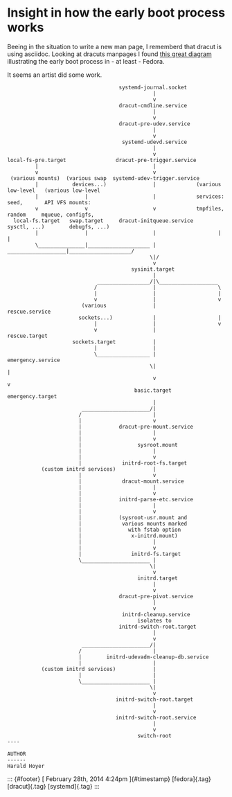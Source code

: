 Insight in how the early boot process works
===========================================

Beeing in the situation to write a new man page, I rememberd that dracut
is using asciidoc. Looking at dracuts manpages I found [this great
diagram](http://git.kernel.org/cgit/boot/dracut/dracut.git/tree/dracut.bootup.7.asc)
illustrating the early boot process in - at least - Fedora.

It seems an artist did some work.

                                        systemd-journal.socket
                                                   |
                                                   v
                                        dracut-cmdline.service
                                                   |
                                                   v
                                        dracut-pre-udev.service
                                                   |
                                                   v
                                         systemd-udevd.service
                                                   |
                                                   v
    local-fs-pre.target                dracut-pre-trigger.service
             |                                     |
             v                                     v
     (various mounts)  (various swap  systemd-udev-trigger.service
             |           devices...)               |             (various low-level   (various low-level
             |               |                     |             services: seed,       API VFS mounts:
             v               v                     v             tmpfiles, random     mqueue, configfs,
      local-fs.target   swap.target     dracut-initqueue.service    sysctl, ...)        debugfs, ...)
             |               |                     |                    |                    |
             \_______________|____________________ | ___________________|____________________/
                                                  \|/
                                                   v
                                            sysinit.target
                                                   |
                                 _________________/|\___________________
                                /                  |                    \
                                |                  |                    |
                                v                  |                    v
                            (various               |              rescue.service
                           sockets...)             |                    |
                                |                  |                    v
                                v                  |              rescue.target
                         sockets.target            |
                                |                  |
                                \_________________ |                                 emergency.service
                                                  \|                                         |
                                                   v                                         v
                                             basic.target                             emergency.target
                                                   |
                            ______________________/|
                           /                       |
                           |                       v
                           |            dracut-pre-mount.service
                           |                       |
                           |                       v
                           |                  sysroot.mount
                           |                       |
                           |                       v
                           |             initrd-root-fs.target
               (custom initrd services)            |
                           |                       v
                           |             dracut-mount.service
                           |                       |
                           |                       v
                           |            initrd-parse-etc.service
                           |                       |
                           |                       v
                           |            (sysroot-usr.mount and
                           |             various mounts marked
                           |               with fstab option
                           |                x-initrd.mount)
                           |                       |
                           |                       v
                           |                initrd-fs.target
                           \______________________ |
                                                  \|
                                                   v
                                              initrd.target
                                                   |
                                                   v
                                        dracut-pre-pivot.service
                                                   |
                                                   v
                                         initrd-cleanup.service
                                              isolates to
                                        initrd-switch-root.target
                                                   |
                                                   v
                            ______________________/|
                           /                       |
                           |        initrd-udevadm-cleanup-db.service
                           |                       |
               (custom initrd services)            |
                           |                       |
                           \______________________ |
                                                  \|
                                                   v
                                       initrd-switch-root.target
                                                   |
                                                   v
                                       initrd-switch-root.service
                                                   |
                                                   v
                                              switch-root
    ----

    AUTHOR
    ------
    Harald Hoyer

::: {#footer}
[ February 28th, 2014 4:24pm ]{#timestamp} [fedora]{.tag} [dracut]{.tag}
[systemd]{.tag}
:::
